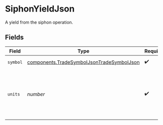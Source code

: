 # SiphonYieldJson

A yield from the siphon operation.


## Fields

| Field                                                                                                  | Type                                                                                                   | Required                                                                                               | Description                                                                                            |
| ------------------------------------------------------------------------------------------------------ | ------------------------------------------------------------------------------------------------------ | ------------------------------------------------------------------------------------------------------ | ------------------------------------------------------------------------------------------------------ |
| `symbol`                                                                                               | [components.TradeSymbolJsonTradeSymbolJson](../../models/components/tradesymboljsontradesymboljson.md) | :heavy_check_mark:                                                                                     | The good's symbol.                                                                                     |
| `units`                                                                                                | *number*                                                                                               | :heavy_check_mark:                                                                                     | The number of units siphoned that were placed into the ship's cargo hold.                              |